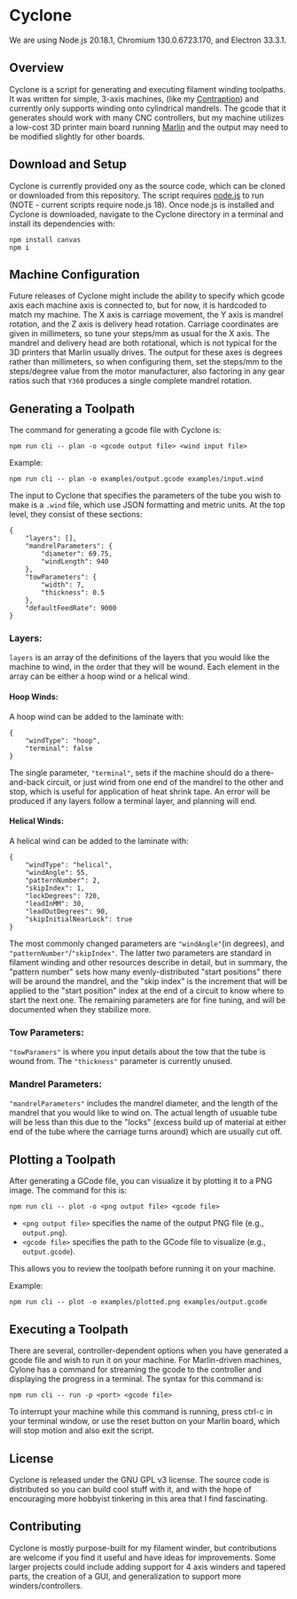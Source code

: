 # Cyclone

We are using Node.js 20.18.1, Chromium 130.0.6723.170, and Electron 33.3.1.

## Overview

Cyclone is a script for generating and executing filament winding toolpaths. It was written for simple, 3-axis machines, (like my [Contraption](https://reilley.net/winder)) and currently only supports winding onto cylindrical mandrels. The gcode that it generates should work with many CNC controllers, but my machine utilizes a low-cost 3D printer main board running [Marlin](https://github.com/MarlinFirmware/Marlin) and the output may need to be modified slightly for other boards.

## Download and Setup

Cyclone is currently provided ony as the source code, which can be cloned or downloaded from this repository. The script requires [node.js](https://nodejs.org/) to run (NOTE - current scripts require node.js 18). Once node.js is installed and Cyclone is downloaded, navigate to the Cyclone directory in a terminal and install its dependencies with:

```
npm install canvas
npm i
```

## Machine Configuration

Future releases of Cyclone might include the ability to specify which gcode axis each machine axis is connected to, but for now, it is hardcoded to match my machine. The X axis is carriage movement, the Y axis is mandrel rotation, and the Z axis is delivery head rotation. Carriage coordinates are given in millimeters, so tune your steps/mm as usual for the X axis. The mandrel and delivery head are both rotational, which is not typical for the 3D printers that Marlin usually drives. The output for these axes is degrees rather than millimeters, so when configuring them, set the steps/mm to the steps/degree value from the motor manufacturer, also factoring in any gear ratios such that `Y360` produces a single complete mandrel rotation.

## Generating a Toolpath

The command for generating a gcode file with Cyclone is:

```
npm run cli -- plan -o <gcode output file> <wind input file>
```

Example:

```
npm run cli -- plan -o examples/output.gcode examples/input.wind
```

The input to Cyclone that specifies the parameters of the tube you wish to make is a `.wind` file, which use JSON formatting and metric units. At the top level, they consist of these sections:

```
{
    "layers": [],
    "mandrelParameters": {
        "diameter": 69.75,
        "windLength": 940
    },
    "towParameters": {
        "width": 7,
        "thickness": 0.5
    },
    "defaultFeedRate": 9000
}
```

### Layers:

`layers` is an array of the definitions of the layers that you would like the machine to wind, in the order that they will be wound. Each element in the array can be either a hoop wind or a helical wind.

#### Hoop Winds:

A hoop wind can be added to the laminate with:

```
{
    "windType": "hoop",
    "terminal": false
}
```

The single parameter, `"terminal"`, sets if the machine should do a there-and-back circuit, or just wind from one end of the mandrel to the other and stop, which is useful for application of heat shrink tape. An error will be produced if any layers follow a terminal layer, and planning will end.

#### Helical Winds:

A helical wind can be added to the laminate with:

```
{
    "windType": "helical",
    "windAngle": 55,
    "patternNumber": 2,
    "skipIndex": 1,
    "lockDegrees": 720,
    "leadInMM": 30,
    "leadOutDegrees": 90,
    "skipInitialNearLock": true
}
```

The most commonly changed parameters are `"windAngle"`(in degrees), and `"patternNumber"`/`"skipIndex"`. The latter two parameters are standard in filament winding and other resources describe in detail, but in summary, the "pattern number" sets how many evenly-distributed "start positions" there will be around the mandrel, and the "skip index" is the increment that will be applied to the "start position" index at the end of a circuit to know where to start the next one. The remaining parameters are for fine tuning, and will be documented when they stabilize more.

### Tow Parameters:

`"towParamers"` is where you input details about the tow that the tube is wound from. The `"thickness"` parameter is currently unused.

### Mandrel Parameters:

`"mandrelParameters"` includes the mandrel diameter, and the length of the mandrel that you would like to wind on. The actual length of usuable tube will be less than this due to the "locks" (excess build up of material at either end of the tube where the carriage turns around) which are usually cut off.

## Plotting a Toolpath

After generating a GCode file, you can visualize it by plotting it to a PNG image. The command for this is:

```
npm run cli -- plot -o <png output file> <gcode file>
```

- `<png output file>` specifies the name of the output PNG file (e.g., `output.png`).
- `<gcode file>` specifies the path to the GCode file to visualize (e.g., `output.gcode`).

This allows you to review the toolpath before running it on your machine.

Example:

```
npm run cli -- plot -o examples/plotted.png examples/output.gcode
```

## Executing a Toolpath

There are several, controller-dependent options when you have generated a gcode file and wish to run it on your machine. For Marlin-driven machines, Cylone has a command for streaming the gcode to the controller and displaying the progress in a terminal. The syntax for this command is:

```
npm run cli -- run -p <port> <gcode file>
```

To interrupt your machine while this command is running, press ctrl-c in your terminal window, or use the reset button on your Marlin board, which will stop motion and also exit the script.

## License

Cyclone is released under the GNU GPL v3 license. The source code is distributed so you can build cool stuff with it, and with the hope of encouraging more hobbyist tinkering in this area that I find fascinating.

## Contributing

Cyclone is mostly purpose-built for my filament winder, but contributions are welcome if you find it useful and have ideas for improvements. Some larger projects could include adding support for 4 axis winders and tapered parts, the creation of a GUI, and generalization to support more winders/controllers.
